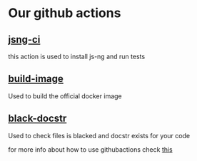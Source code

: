 # Our github actions
## [jsng-ci](https://github.com/threefoldtech/js-ng/blob/master/.github/workflows/jsng-ci.yml)
this action is used to install js-ng and run tests


## [build-image](https://github.com/threefoldtech/js-ng/blob/master/.github/workflows/build_image.yml)
Used to build the official docker image

## [black-docstr](https://github.com/threefoldtech/js-ng/blob/master/.github/workflows/black-docstr.yml)
Used to check files is blacked and docstr exists for your code

for more info about how to use githubactions check [this](../githubactions.md)
